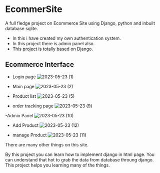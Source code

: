 # EcommerSite
A full fledge project on Ecommerce Site using Django, python and inbuilt database sqlite.

- In this i have created my own authentication system.
- In this project there is admin panel also. 
- This project is totally based on Django.

## Ecommerce Interface

- Login page
![2023-05-23 (1)](https://github.com/AnukulSri/EcommerSite/assets/97351156/964e573b-5e58-4ddc-882f-9b6ec794016a)

- Main page
![2023-05-23 (2)](https://github.com/AnukulSri/EcommerSite/assets/97351156/e64111ab-8ae9-4ece-9587-f20400c83692)

- Product list
![2023-05-23 (5)](https://github.com/AnukulSri/EcommerSite/assets/97351156/7e61a694-da18-41e4-b263-d270c1dbd9b6)

- order tracking page
![2023-05-23 (9)](https://github.com/AnukulSri/EcommerSite/assets/97351156/634f606b-4e63-4df3-97ab-5e5e1f0660c6)


-Admin Panel
![2023-05-23 (10)](https://github.com/AnukulSri/EcommerSite/assets/97351156/8b01531c-c47c-46d4-a97a-3ceb7d7d5580)

- Add Product
![2023-05-23 (12)](https://github.com/AnukulSri/EcommerSite/assets/97351156/fdb587e9-0bf2-4ce0-a692-604fd37f1f52)

- manage Product
![2023-05-23 (11)](https://github.com/AnukulSri/EcommerSite/assets/97351156/2ec3f228-4fa9-4392-8e10-a41ec2cdea68)


There are many other things on this site.

By this project you can learn how to implement django in html page. You can understand that hot to grab the data from database throung django.
This project helps you learning many of the things.

